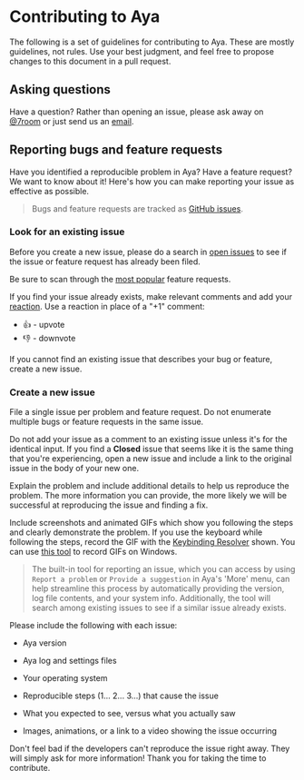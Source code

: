 # Contributing to Aya

The following is a set of guidelines for contributing to Aya. These are mostly guidelines, not rules. Use your best judgment, and feel free to propose changes to this document in a pull request.

## Asking questions

Have a question? Rather than opening an issue, please ask away on [@7room](https://twitter.com/7room) or just send us an [email](mailto:mailbox@7room.net).

## Reporting bugs and feature requests

Have you identified a reproducible problem in Aya? Have a feature request? We want to know about it! Here's how you can make reporting your issue as effective as possible.

> Bugs and feature requests are tracked as [GitHub issues](https://guides.github.com/features/issues/).

### Look for an existing issue

Before you create a new issue, please do a search in [open issues](https://github.com/7room/aya/issues) to see if the issue or feature request has already been filed.

Be sure to scan through the [most popular](https://github.com/7room/aya/issues?q=is%3Aopen+is%3Aissue+label%3Afeature-request+sort%3Areactions-%2B1-desc) feature requests.

If you find your issue already exists, make relevant comments and add your [reaction](https://github.com/blog/2119-add-reactions-to-pull-requests-issues-and-comments). Use a reaction in place of a "+1" comment:

* 👍 - upvote
* 👎 - downvote

If you cannot find an existing issue that describes your bug or feature, create a new issue.

### Create a new issue

File a single issue per problem and feature request. Do not enumerate multiple bugs or feature requests in the same issue.

Do not add your issue as a comment to an existing issue unless it's for the identical input. If you find a **Closed** issue that seems like it is the same thing that you're experiencing, open a new issue and include a link to the original issue in the body of your new one.

Explain the problem and include additional details to help us reproduce the problem.
The more information you can provide, the more likely we will be successful at reproducing the issue and finding a fix.

Include screenshots and animated GIFs which show you following the steps and clearly demonstrate the problem. If you use the keyboard while following the steps, record the GIF with the [Keybinding Resolver](https://github.com/atom/keybinding-resolver) shown. You can use [this tool](https://www.cockos.com/licecap/) to record GIFs on Windows.

> The built-in tool for reporting an issue, which you can access by using `Report a problem` or `Provide a suggestion` in Aya's 'More' menu, can help streamline this process by automatically providing the version, log file contents, and your system info. Additionally, the tool will search among existing issues to see if a similar issue already exists.

Please include the following with each issue:

* Aya version

* Aya log and settings files

* Your operating system  

* Reproducible steps (1... 2... 3...) that cause the issue

* What you expected to see, versus what you actually saw

* Images, animations, or a link to a video showing the issue occurring

Don't feel bad if the developers can't reproduce the issue right away. They will simply ask for more information!
Thank you for taking the time to contribute.
